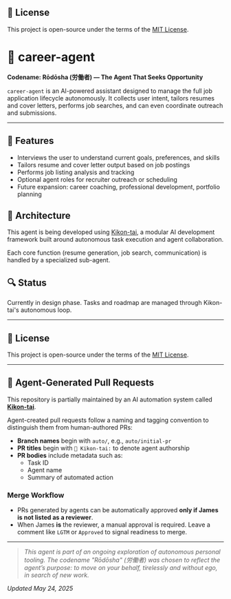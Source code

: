 ## 📄 License

This project is open-source under the terms of the [MIT License](LICENSE).

# 🤖 career-agent

**Codename: Rōdōsha (労働者) — The Agent That Seeks Opportunity**

`career-agent` is an AI-powered assistant designed to manage the full job application lifecycle autonomously. It collects user intent, tailors resumes and cover letters, performs job searches, and can even coordinate outreach and submissions.

---

## 🎯 Features
- Interviews the user to understand current goals, preferences, and skills
- Tailors resume and cover letter output based on job postings
- Performs job listing analysis and tracking
- Optional agent roles for recruiter outreach or scheduling
- Future expansion: career coaching, professional development, portfolio planning

## 🧱 Architecture
This agent is being developed using [Kikon-tai](https://github.com/katruje/kikon-tai), a modular AI development framework built around autonomous task execution and agent collaboration.

Each core function (resume generation, job search, communication) is handled by a specialized sub-agent.

## 🔍 Status
Currently in design phase. Tasks and roadmap are managed through Kikon-tai's autonomous loop.

---

## 📄 License

This project is open-source under the terms of the [MIT License](LICENSE).

---

## 🤖 Agent-Generated Pull Requests

This repository is partially maintained by an AI automation system called [**Kikon-tai**](https://github.com/katruje/kikon-tai).

Agent-created pull requests follow a naming and tagging convention to distinguish them from human-authored PRs:

- **Branch names** begin with `auto/`, e.g., `auto/initial-pr`
- **PR titles** begin with `🤖 Kikon-tai:` to denote agent authorship
- **PR bodies** include metadata such as:
  - Task ID
  - Agent name
  - Summary of automated action

### Merge Workflow

- PRs generated by agents can be automatically approved **only if James is not listed as a reviewer**.
- When James **is** the reviewer, a manual approval is required. Leave a comment like `LGTM` or `Approved` to signal readiness to merge.

---

> *This agent is part of an ongoing exploration of autonomous personal tooling. The codename "Rōdōsha" (労働者) was chosen to reflect the agent’s purpose: to move on your behalf, tirelessly and without ego, in search of new work.*

_Updated May 24, 2025_